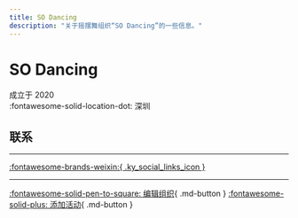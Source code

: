 ```yaml
---
title: SO Dancing
description: "关于摇摆舞组织“SO Dancing”的一些信息。"
---
```


# SO Dancing

成立于 2020  
:fontawesome-solid-location-dot: 深圳  


## 联系


---

 [:fontawesome-brands-weixin:{ .ky_social_links_icon }](# "SOdancing")

---

[:fontawesome-solid-pen-to-square: 编辑组织](https://github.com/swingdance/orgs/issues/new?assignees=&labels=update+org&projects=&template=03-update_entity.yml&title=Update%20Org%3A%20zh_CN%20%E2%80%A2%20SO%20Dancing&region=zh_CN&id=so-dancing&name=SO%20Dancing){ .md-button } [:fontawesome-solid-plus: 添加活动](https://github.com/swingdance/events/issues/new?assignees=&labels=add+event&projects=&template=02-add_entity.yml&title=Add%20Event%3A%20zh_CN%20%E2%80%A2%20%3CName%3E&region=zh_CN&province=Guangdong&city=Shenzhen&org_id=so-dancing){ .md-button }
